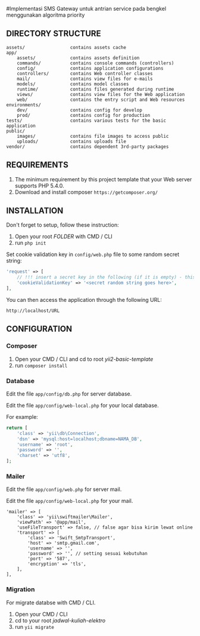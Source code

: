 #Implementasi SMS Gateway untuk antrian service pada bengkel menggunakan algoritma priority

DIRECTORY STRUCTURE
-------------------

	assets/             	contains assets cache
	app/
		assets/             contains assets definition
		commands/           contains console commands (controllers)
		config/             contains application configurations
		controllers/        contains Web controller classes
		mail/               contains view files for e-mails
		models/             contains model classes
		runtime/            contains files generated during runtime
		views/              contains view files for the Web application
		web/                contains the entry script and Web resources
	environments/
		dev/				contains config for develop
		prod/				contains config for production
	tests/		            contains various tests for the basic application
	public/
		images/				contains file images to access public
		uploads/			contains uploads file
	vendor/             	contains dependent 3rd-party packages 
	  
REQUIREMENTS
------------

1. The minimum requirement by this project template that your Web server supports PHP 5.4.0.
2. Download and install composer ```https://getcomposer.org/```


INSTALLATION
------------

Don't forget to setup, follow these instruction:
1. Open your root *FOLDER* with CMD / CLI
2. run ``` php init ```

Set cookie validation key in `config/web.php` file to some random secret string:

```php
'request' => [
    // !!! insert a secret key in the following (if it is empty) - this is required by cookie validation
    'cookieValidationKey' => '<secret random string goes here>',
],
```

You can then access the application through the following URL:

~~~
http://localhost/URL
~~~


CONFIGURATION
-------------

### Composer
1. Open your CMD / CLI and cd to root *yii2-basic-template*
2. run ``` composer install ```

### Database

Edit the file `app/config/db.php` for server database.

Edit the file `app/config/web-local.php` for your local database.

For example:

```php
return [
    'class' => 'yii\db\Connection',
    'dsn' => 'mysql:host=localhost;dbname=NAMA_DB',
    'username' => 'root',
    'password' => '',
    'charset' => 'utf8',
];
```

### Mailer

Edit the file `app/config/web.php` for server mail.

Edit the file `app/config/web-local.php` for your mail.
```
'mailer' => [
    'class' => 'yii\swiftmailer\Mailer',
    'viewPath' => '@app/mail',
    'useFileTransport' => false, // false agar bisa kirim lewat online
    'transport' => [
        'class' => 'Swift_SmtpTransport',
        'host' => 'smtp.gmail.com',
        'username' => '',
        'password' => '', // setting sesuai kebutuhan
        'port' => '587',
        'encryption' => 'tls',
    ],
],
```

### Migration

For migrate databse with CMD / CLI.
1. Open your CMD / CLI
2. cd to your root *jadwal-kuliah-elektro*
3. run ``` yii migrate ```
